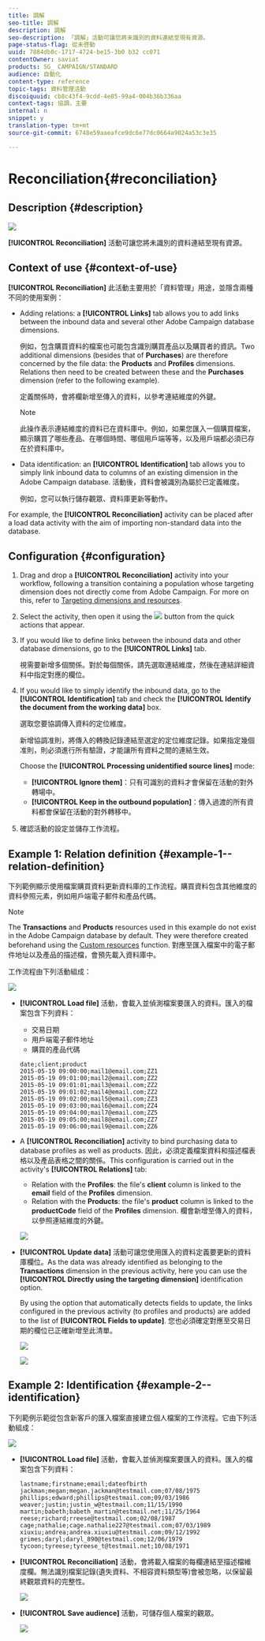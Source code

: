 ```yaml
---
title: 調解
seo-title: 調解
description: 調解
seo-description: 「調解」活動可讓您將未識別的資料連結至現有資源。
page-status-flag: 從未啓動
uuid: 7884db8c-1717-4724-be15-3b0 b32 cc071
contentOwner: saviat
products: SG_ CAMPAIGN/STANDARD
audience: 自動化
content-type: reference
topic-tags: 資料管理活動
discoiquuid: cb8c43f4-9cdd-4e85-99a4-004b36b336aa
context-tags: 協調，主要
internal: n
snippet: y
translation-type: tm+mt
source-git-commit: 6748e59aaeafce9dc6e77dc0664a9024a53c3e35

---
```



# Reconciliation{#reconciliation}

## Description {#description}

![](assets/reconciliation.png)

**[!UICONTROL Reconciliation]** 活動可讓您將未識別的資料連結至現有資源。

## Context of use {#context-of-use}

**[!UICONTROL Reconciliation]** 此活動主要用於「資料管理」用途，並隱含兩種不同的使用案例：

* Adding relations: a **[!UICONTROL Links]** tab allows you to add links between the inbound data and several other Adobe Campaign database dimensions.

   例如，包含購買資料的檔案也可能包含識別購買產品以及購買者的資訊。Two additional dimensions (besides that of **Purchases**) are therefore concerned by the file data: the **Products** and **Profiles** dimensions. Relations then need to be created between these and the **Purchases** dimension (refer to the following example).

   定義關係時，會將欄新增至傳入的資料，以參考連結維度的外鍵。

   >[!NOTE]
   >
   >此操作表示連結維度的資料已在資料庫中。例如，如果您匯入一個購買檔案，顯示購買了哪些產品、在哪個時間、哪個用戶端等等，以及用戶端都必須已存在於資料庫中。

* Data identification: an **[!UICONTROL Identification]** tab allows you to simply link inbound data to columns of an existing dimension in the Adobe Campaign database. 活動後，資料會被識別為屬於已定義維度。

   例如，您可以執行儲存觀眾、資料庫更新等動作。

For example, the **[!UICONTROL Reconciliation]** activity can be placed after a load data activity with the aim of importing non-standard data into the database.

## Configuration {#configuration}

1. Drag and drop a **[!UICONTROL Reconciliation]** activity into your workflow, following a transition containing a population whose targeting dimension does not directly come from Adobe Campaign. For more on this, refer to [Targeting dimensions and resources](../../automating/using/query.md#targeting-dimensions-and-resources).
1. Select the activity, then open it using the ![](assets/edit_darkgrey-24px.png) button from the quick actions that appear.
1. If you would like to define links between the inbound data and other database dimensions, go to the **[!UICONTROL Links]** tab.

   視需要新增多個關係。對於每個關係，請先選取連結維度，然後在連結詳細資料中指定對應的欄位。

1. If you would like to simply identify the inbound data, go to the **[!UICONTROL Identification]** tab and check the **[!UICONTROL Identify the document from the working data]** box.

   選取您要協調傳入資料的定位維度。

   新增協調准則，將傳入的轉換記錄連結至選定的定位維度記錄。如果指定幾個准則，則必須進行所有驗證，才能讓所有資料之間的連結生效。

   Choose the **[!UICONTROL Processing unidentified source lines]** mode:

   * **[!UICONTROL Ignore them]**：只有可識別的資料才會保留在活動的對外轉場中。
   * **[!UICONTROL Keep in the outbound population]**：傳入過渡的所有資料都會保留在活動的對外轉移中。

1. 確認活動的設定並儲存工作流程。

## Example 1: Relation definition {#example-1--relation-definition}

下列範例顯示使用檔案購買資料更新資料庫的工作流程。購買資料包含其他維度的資料參照元素，例如用戶端電子郵件和產品代碼。

>[!NOTE]
>
>The **Transactions** and **Products** resources used in this example do not exist in the Adobe Campaign database by default. They were therefore created beforehand using the [Custom resources](../../developing/using/data-model-concepts.md) function. 對應至匯入檔案中的電子郵件地址以及產品的描述檔，會預先載入資料庫中。

工作流程由下列活動組成：

![](assets/reconciliation_example1.png)

* **[!UICONTROL Load file]** 活動，會載入並偵測檔案要匯入的資料。匯入的檔案包含下列資料：

   * 交易日期
   * 用戶端電子郵件地址
   * 購買的產品代碼
   ```
   date;client;product
   2015-05-19 09:00:00;mail1@email.com;ZZ1
   2015-05-19 09:01:00;mail2@email.com;ZZ2
   2015-05-19 09:01:01;mail3@email.com;ZZ2
   2015-05-19 09:01:02;mail4@email.com;ZZ2
   2015-05-19 09:02:00;mail5@email.com;ZZ3
   2015-05-19 09:03:00;mail6@email.com;ZZ4
   2015-05-19 09:04:00;mail7@email.com;ZZ5
   2015-05-19 09:05:00;mail8@email.com;ZZ7
   2015-05-19 09:06:00;mail9@email.com;ZZ6
   ```

* A **[!UICONTROL Reconciliation]** activity to bind purchasing data to database profiles as well as products. 因此，必須定義檔案資料和描述檔表格以及產品表格之間的關係。This configuration is carried out in the activity's **[!UICONTROL Relations]** tab:

   * Relation with the **Profiles**: the file's **client** column is linked to the **email** field of the **Profiles** dimension.
   * Relation with the **Products**: the file's **product** column is linked to the **productCode** field of the **Profiles** dimension.
   欄會新增至傳入的資料，以參照連結維度的外鍵。

   ![](assets/reconciliation_example3.png)

* **[!UICONTROL Update data]** 活動可讓您使用匯入的資料定義要更新的資料庫欄位。As the data was already identified as belonging to the **Transactions** dimension in the previous activity, here you can use the **[!UICONTROL Directly using the targeting dimension]** identification option.

   By using the option that automatically detects fields to update, the links configured in the previous activity (to profiles and products) are added to the list of **[!UICONTROL Fields to update]**. 您也必須確定對應至交易日期的欄位已正確新增至此清單。

   ![](assets/reconciliation_example5.png)

   ![](assets/reconciliation_example4.png)

## Example 2: Identification {#example-2--identification}

下列範例示範從包含新客戶的匯入檔案直接建立個人檔案的工作流程。它由下列活動組成：

![](assets/identification_example2.png)

* **[!UICONTROL Load file]** 活動，會載入並偵測檔案要匯入的資料。匯入的檔案包含下列資料：

   ```
   lastname;firstname;email;dateofbirth
   jackman;megan;megan.jackman@testmail.com;07/08/1975
   phillips;edward;phillips@testmail.com;09/03/1986
   weaver;justin;justin_w@testmail.com;11/15/1990
   martin;babeth;babeth_martin@testmail.net;11/25/1964
   reese;richard;rreese@testmail.com;02/08/1987
   cage;nathalie;cage.nathalie227@testmail.com;07/03/1989
   xiuxiu;andrea;andrea.xiuxiu@testmail.com;09/12/1992
   grimes;daryl;daryl_890@testmail.com;12/06/1979
   tycoon;tyreese;tyreese_t@testmail.net;10/08/1971
   ```

* **[!UICONTROL Reconciliation]** 活動，會將載入檔案的每欄連結至描述檔維度欄。無法識別檔案記錄(遺失資料、不相容資料類型等)會被忽略，以保留最終觀眾資料的完整性。

   ![](assets/identification_example1.png)

* **[!UICONTROL Save audience]** 活動，可儲存個人檔案的觀眾。

   ![](assets/identification_example3.png)

